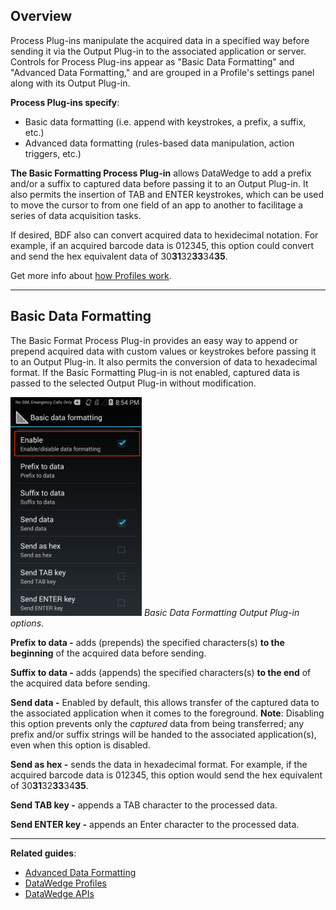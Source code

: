 <h2 id="overview">Overview</h2>
<p>Process Plug-ins manipulate the acquired data in a specified way before sending it via the Output Plug-in to the associated application or server. Controls for Process Plug-ins appear as "Basic Data Formatting" and "Advanced Data Formatting," and are grouped in a Profile's settings panel along with its Output Plug-in. </p>
<p><strong>Process Plug-ins specify</strong>: </p>
<ul>
<li>Basic data formatting (i.e. append with keystrokes, a prefix, a suffix, etc.)</li>
<li>Advanced data formatting (rules-based data manipulation, action triggers, etc.)</li>
</ul>
<p><strong>The Basic Formatting Process Plug-in</strong> allows DataWedge to add a prefix and/or a suffix to captured data before passing it to an Output Plug-in. It also permits the insertion of TAB and ENTER keystrokes, which can be used to move the cursor to from one field of an app to another to facilitage a series of data acquisition tasks.  </p>
<p>If desired, BDF also can convert acquired data to hexidecimal notation. For example, if an acquired barcode data is 012345, this option could convert and send the hex equivalent data of 30<strong>31</strong>32<strong>33</strong>34<strong>35</strong>. </p>
<p>Get more info about <a href="../../overview">how Profiles work</a>. </p>
<hr />
<h2 id="basicdataformatting">Basic Data Formatting</h2>
<p>The Basic Format Process Plug-in provides an easy way to append or prepend acquired data with custom values or keystrokes before passing it to an Output Plug-in. It also permits the conversion of data to hexadecimal format. If the Basic Formatting Plug-in is not enabled, captured data is passed to the selected Output Plug-in without modification.</p>
<p><img style="height:350px" src="../basic_data_formatting.png"/>
<em>Basic Data Formatting Output Plug-in options</em>. 
<br></p>
<p><strong>Prefix to data -</strong> adds (prepends) the specified characters(s) <strong>to the beginning</strong> of the acquired data before sending.</p>
<p><strong>Suffix to data -</strong> adds (appends) the specified characters(s) <strong>to the end</strong> of the acquired data before sending.</p>
<p><strong>Send data -</strong> Enabled by default, this allows transfer of the captured data to the associated application when it comes to the foreground. <strong>Note</strong>: Disabling this option prevents only the <em>captured</em> data from being transferred; any prefix and/or suffix strings will be handed to the associated application(s), even when this option is disabled.</p>
<p><strong>Send as hex -</strong> sends the data in hexadecimal format. For example, if the acquired barcode data is 012345, this option would send the hex equivalent of 30<strong>31</strong>32<strong>33</strong>34<strong>35</strong>. </p>
<p><strong>Send TAB key -</strong> appends a TAB character to the processed data. </p>
<p><strong>Send ENTER key -</strong> appends an Enter character to the processed data. </p>
<hr />
<p><strong>Related guides</strong>:</p>
<ul>
<li><a href="../adf">Advanced Data Formatting</a></li>
<li><a href="../../profiles">DataWedge Profiles</a></li>
<li><a href="../../api">DataWedge APIs</a> </li>
</ul>